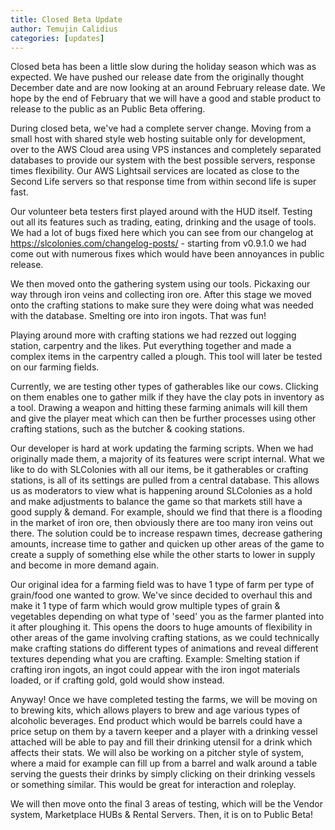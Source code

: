 ```yaml
---
title: Closed Beta Update
author: Temujin Calidius
categories: [updates]
---
```

Closed beta has been a little slow during the holiday season which was as expected. We have pushed our release date from the originally thought December date and are now looking at an around February release date. We hope by the end of February that we will have a good and stable product to release to the public as an Public Beta offering. 

During closed beta, we've had a complete server change. Moving from a small host with shared style web hosting suitable only for development, over to the AWS Cloud area using VPS instances and completely separated databases to provide our system with the best possible servers, response times flexibility. Our AWS Lightsail services are located as close to the Second Life servers so that response time from within second life is super fast.

Our volunteer beta testers first played around with the HUD itself. Testing out all its features such as trading, eating, drinking and the usage of tools. We had a lot of bugs fixed here which you can see from our changelog at https://slcolonies.com/changelog-posts/ - starting from v0.9.1.0 we had come out with numerous fixes which would have been annoyances in public release.

We then moved onto the gathering system using our tools. Pickaxing our way through iron veins and collecting iron ore. After this stage we moved onto the crafting stations to make sure they were doing what was needed with the database. Smelting ore into iron ingots. That was fun!

Playing around more with crafting stations we had rezzed out logging station, carpentry and the likes. Put everything together and made a complex items in the carpentry called a plough. This tool will later be tested on our farming fields.

Currently, we are testing other types of gatherables like our cows. Clicking on them enables one to gather milk if they have the clay pots in inventory as a tool. Drawing a weapon and hitting these farming animals will kill them and give the player meat which can then be further processes using other crafting stations, such as the butcher & cooking stations.

Our developer is hard at work updating the farming scripts. When we had originally made them, a majority of its features were script internal. What we like to do with SLColonies with all our items, be it gatherables or crafting stations, is all of its settings are pulled from a central database. This allows us as moderators to view what is happening around SLColonies as a hold and make adjustments to balance the game so that markets still have a good supply & demand. For example, should we find that there is a flooding in the market of iron ore, then obviously there are too many iron veins out there. The solution could be to increase respawn times, decrease gathering amounts, increase time to gather and quicken up other areas of the game to create a supply of something else while the other starts to lower in supply and become in more demand again.

Our original idea for a farming field was to have 1 type of farm per type of grain/food one wanted to grow. We've since decided to overhaul this and make it 1 type of farm which would grow multiple types of grain & vegetables depending on what type of 'seed' you as the farmer planted into it after ploughing it. This opens the doors to huge amounts of flexibility in other areas of the game involving crafting stations, as we could technically make crafting stations do different types of animations and reveal different textures depending what you are crafting. Example: Smelting station if crafting iron ingots, an ingot could appear with the iron ingot materials loaded, or if crafting gold, gold would show instead. 

Anyway! Once we have completed testing the farms, we will be moving on to brewing kits, which allows players to brew and age various types of alcoholic beverages. End product which would be barrels could have a price setup on them by a tavern keeper and a player with a drinking vessel attached will be able to pay and fill their drinking utensil for a drink which affects their stats. We will also be working on a pitcher style of system, where a maid for example can fill up from a barrel and walk around a table serving the guests their drinks by simply clicking on their drinking vessels or something similar. This would be great for interaction and roleplay.

We will then move onto the final 3 areas of testing, which will be the Vendor system, Marketplace HUBs & Rental Servers. Then, it is on to Public Beta!
